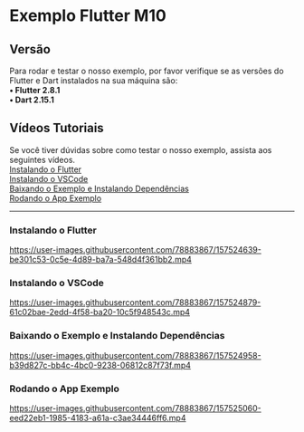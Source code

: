 # Exemplo Flutter M10

## Versão
Para rodar e testar o nosso exemplo, por favor verifique se as versões do Flutter e Dart instalados na sua máquina são:<br>
**• Flutter 2.8.1  <br>
• Dart 2.15.1**

## Vídeos Tutoriais
Se você tiver dúvidas sobre como testar o nosso exemplo, assista aos seguintes vídeos.
<br>
[Instalando o Flutter](#instalando-o-flutter)
<br>
[Instalando o VSCode](#instalando-o-vscode)
<br>
[Baixando o Exemplo e Instalando Dependências](#baixando-o-exemplo-e-instalando-dependências)
<br>
[Rodando o App Exemplo](#rodando-o-app-exemplo)

<hr>

### Instalando o Flutter


https://user-images.githubusercontent.com/78883867/157524639-be301c53-0c5e-4d89-ba7a-548d4f361bb2.mp4


### Instalando o VSCode


https://user-images.githubusercontent.com/78883867/157524879-61c02bae-2edd-4f58-ba20-10c5f948543c.mp4


### Baixando o Exemplo e Instalando Dependências


https://user-images.githubusercontent.com/78883867/157524958-b39d827c-bb4c-4bc0-9238-06812c87f73f.mp4

### Rodando o App Exemplo



https://user-images.githubusercontent.com/78883867/157525060-eed22eb1-1985-4183-a61a-c3ae34446ff6.mp4

